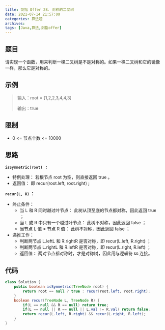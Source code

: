 ```yaml
---
title: 剑指 Offer 28. 对称的二叉树
date: 2021-07-14 21:57:00
categories: 算法题
archives:
tags: [Java,算法,剑指offer]
---
```


## 题目

请实现一个函数，用来判断一棵二叉树是不是对称的。如果一棵二叉树和它的镜像一样，那么它是对称的。

## 示例

> 输入：root = [1,2,2,3,4,4,3]
>
> 输出：true

<!--more-->

## 限制

- 0 <= 节点个数 <= 10000

## 思路 

**`isSymmetric(root) ：`**

- 特例处理： 若根节点 root 为空，则直接返回 true 。
- 返回值： 即 recur(root.left, root.right) ;

**`recur(L, R)` ：**

- 终止条件：
  - 当 L 和 R 同时越过叶节点： 此树从顶至底的节点都对称，因此返回 true ；
  - 当 L 或 R 中只有一个越过叶节点： 此树不对称，因此返回 false ；
  - 当节点 L 值  ≠ 节点 R 值： 此树不对称，因此返回 false ；
- 递推工作：
  - 判断两节点 L.leftL 和 R.rightR 是否对称，即 recur(L.left, R.right) ；
  - 判断两节点 L.rightL 和 R.leftR 是否对称，即 recur(L.right, R.left) ；
  - 返回值： 两对节点都对称时，才是对称树，因此用与逻辑符 `&&` 连接。



## 代码

```java
class Solution {
    public boolean isSymmetric(TreeNode root) {
        return root == null ? true : recur(root.left, root.right);
    }
    boolean recur(TreeNode L, TreeNode R) {
        if(L == null && R == null) return true;
        if(L == null || R == null || L.val != R.val) return false;
        return recur(L.left, R.right) && recur(L.right, R.left);
    }
}

```



